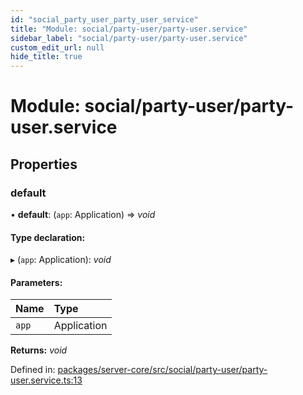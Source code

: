 ```yaml
---
id: "social_party_user_party_user_service"
title: "Module: social/party-user/party-user.service"
sidebar_label: "social/party-user/party-user.service"
custom_edit_url: null
hide_title: true
---
```


# Module: social/party-user/party-user.service

## Properties

### default

• **default**: (`app`: Application) => *void*

#### Type declaration:

▸ (`app`: Application): *void*

#### Parameters:

Name | Type |
:------ | :------ |
`app` | Application |

**Returns:** *void*

Defined in: [packages/server-core/src/social/party-user/party-user.service.ts:13](https://github.com/xr3ngine/xr3ngine/blob/77d12cea0/packages/server-core/src/social/party-user/party-user.service.ts#L13)
